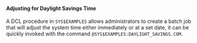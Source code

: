 #### Adjusting for Daylight Savings Time
A DCL procedure in `SYS$EXAMPLES` allows administrators to create a batch job that will adjust the system time either immediately or at a set date, it can be quickly invoked with the command `@SYS$EXAMPLES:DAYLIGHT_SAVINGS.COM`.
